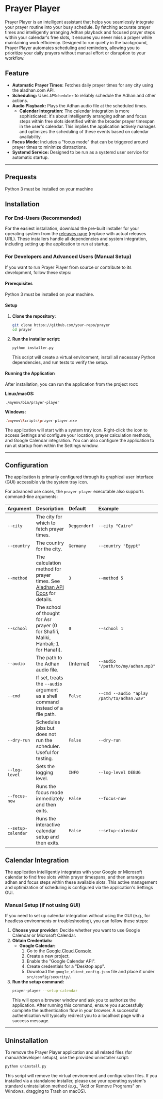 # Prayer Player
Prayer Player is an intelligent assistant that helps you seamlessly integrate your prayer routine into your busy schedule. By fetching accurate prayer times and intelligently arranging Adhan playback and focused prayer steps within your calendar's free slots, it ensures you never miss a prayer while maintaining work efficiency. Designed to run quietly in the background, Prayer Player automates scheduling and reminders, allowing you to prioritize your daily prayers without manual effort or disruption to your workflow.

## Feature
-   **Automatic Prayer Times:** Fetches daily prayer times for any city using the aladhan.com API.
-   **Scheduling:** Uses `APScheduler` to reliably schedule the Adhan and other actions.
-   **Audio Playback:** Plays the Adhan audio file at the scheduled times.
    -   **Calendar Integration:** The calendar integration is more sophisticated: it's about intelligently arranging adhan and focus steps within free slots
        identified within the broader prayer timespan in the user's calendar. This implies the application actively manages and optimizes the
        scheduling of these events based on calendar availability.
-   **Focus Mode:** Includes a "focus mode" that can be triggered around prayer times to minimize distractions.
-   **Systemd Service:** Designed to be run as a systemd user service for automatic startup.

---
## Prequests
Python 3 must be installed on your machine

## Installation

### For End-Users (Recommended)

For the easiest installation, download the pre-built installer for your operating system from the [releases page](https://github.com/your-repo/prayer-player/releases) (replace with actual releases URL). These installers handle all dependencies and system integration, including setting up the application to run at startup.

### For Developers and Advanced Users (Manual Setup)

If you want to run Prayer Player from source or contribute to its development, follow these steps:

#### Prerequisites
Python 3 must be installed on your machine.

#### Setup

1.  **Clone the repository:**
    ```bash
    git clone https://github.com/your-repo/prayer
    cd prayer
    ```
2.  **Run the installer script:**
    ```bash
    python installer.py
    ```
    This script will create a virtual environment, install all necessary Python dependencies, and run tests to verify the setup.

#### Running the Application

After installation, you can run the application from the project root:

**Linux/macOS:**
```bash
./myenv/bin/prayer-player
```

**Windows:**
```bash
.\myenv\Scripts\prayer-player.exe
```

The application will start with a system tray icon. Right-click the icon to access Settings and configure your location, prayer calculation methods, and Google Calendar integration. You can also configure the application to run at startup from within the Settings window.

---

## Configuration

The application is primarily configured through its graphical user interface (GUI) accessible via the system tray icon.

For advanced use cases, the `prayer-player` executable also supports command-line arguments:

| Argument      | Description                                                                                             | Default       | Example                               |
| :------------ | :------------------------------------------------------------------------------------------------------ | :------------ | :------------------------------------ |
| `--city`      | The city for which to fetch prayer times.                                                               | `Deggendorf`  | `--city "Cairo"`                      |
| `--country`   | The country for the city.                                                                               | `Germany`     | `--country "Egypt"`                   |
| `--method`    | The calculation method for prayer times. See [Aladhan API Docs](https://aladhan.com/prayer-times-api#GetTimingsByCity) for details. | `3`           | `--method 5`                          |
| `--school`    | The school of thought for Asr prayer (0 for Shafi'i, Maliki, Hanbali; 1 for Hanafi).                     | `0`           | `--school 1`                          |
| `--audio`     | The path to the Adhan audio file.                                                                       | (Internal)    | `--audio "/path/to/my/adhan.mp3"`     |
| `--cmd`       | If set, treats the `--audio` argument as a shell command instead of a file path.                        | `False`       | `--cmd --audio "aplay /path/to/adhan.wav"` |
| `--dry-run`   | Schedules jobs but does not run the scheduler. Useful for testing.                                      | `False`       | `--dry-run`                           |
| `--log-level` | Sets the logging level.                                                                                 | `INFO`        | `--log-level DEBUG`                   |
| `--focus-now` | Runs the focus mode immediately and then exits.                                                         | `False`       | `--focus-now`                         |
| `--setup-calendar` | Runs the interactive calendar setup and then exits.                                                 | `False`       | `--setup-calendar`                    |

## Calendar Integration

The application intelligently integrates with your Google or Microsoft calendar to find free slots within prayer timespans, and then arranges adhan and focus steps within these available slots. This active management and optimization of scheduling is configured via the application's Settings GUI.

### Manual Setup (if not using GUI)

If you need to set up calendar integration without using the GUI (e.g., for headless environments or troubleshooting), you can follow these steps:

1.  **Choose your provider:** Decide whether you want to use Google Calendar or Microsoft Calendar.
2.  **Obtain Credentials:**
    *   **Google Calendar:**
        1.  Go to the [Google Cloud Console](https://console.cloud.google.com/).
        2.  Create a new project.
        3.  Enable the "Google Calendar API".
        4.  Create credentials for a "Desktop app".
        5.  Download the `google_client_config.json` file and place it under `src/config/security/`.
3.  **Run the setup command:**
    ```bash
    prayer-player --setup-calendar
    ```
    This will open a browser window and ask you to authorize the application. After running this command, ensure you successfully complete the authentication flow in your browser. A successful authentication will typically redirect you to a localhost page with a success message.

---

## Uninstallation

To remove the Prayer Player application and all related files (for manual/developer setups), use the provided uninstaller script:

```bash
python uninstall.py
```

This script will remove the virtual environment and configuration files. If you installed via a standalone installer, please use your operating system's standard uninstallation method (e.g., "Add or Remove Programs" on Windows, dragging to Trash on macOS).